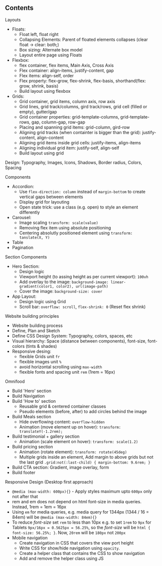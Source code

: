 ## Contents

Layouts

- Floats:
  - Float left, float right
  - Collapsing Elements: Parent of floated elements collapses (clear float -> clear: both;)
  - Box sizing: Alternate box model
  - Layout entire page using Floats
- Flexbox:
  - flex container, flex items, Main Axis, Cross Axis
  - Flex container: align-items, justify-content, gap
  - Flex items: align-self, order
  - Flex property: flex-grow, flex-shrink, flex-basis, shorthand(flex: grow, shrink, basis)
  - Build layout using flexbox
- Grids:
  - Grid container, grid items, column axis, row axis
  - Grid lines, grid track/columns, gird track/rows, grid cell (filled or empty), gutter/gap
  - Grid container properties: grid-template-columns, grid-template-rows, gap, column-gap, row-gap
  - Placing and spanning grid items: grid-column, gird-row
  - Aligning grid tracks (when containter is bigger than the grid): justify-content, align-content
  - Aligning grid items inside grid cells: justify-items, align-items
  - Aligning individual grid item: justify-self, align-self
  - Build layout using grid

Design: Typography, Images, Icons, Shadows, Border radius, Colors, Spacing

Components

- Accordion:
  - Use `flex-direction: column` instead of `margin-bottom` to create vertical gaps between elements
  - Display grid for layouting
  - Open state trick: use a class (e.g. open) to style an element differently
- Carousel:
  - Image scaling `transform: scale(value)`
  - Removing flex item using absolute positioning
  - Centering absolutly positioned element using `transform: tanslate(X, Y)`
- Table
- Pagination

Section Components

- Hero Section:
  - Design logic
  - Viewport height (to assing height as per current viewport): `100vh`
  - Add overlay to the image: `background-image: linear-gradient(color1, color2), url(image-path)`
  - Cover the image: `background-size: cover`
- App Layout:
  - Design logic using Grid
  - Scroll bar: `overflow: scroll`, `flex-shrink: 0` (Reset flex shrink)

Website building principles

- Website building process
- Define, Plan and Sketch
- Define CSS Design System: Typography, colors, spaces, etc
- Visual hierarchy: Space (distance between components), font-size, font-colors (tints & shades)
- Responsive desing:
  - flexible Grids unit `fr`
  - flexible images unit `%`
  - avoid horizontal scrolling using `max-width`
  - flexible fonts and spacing unit `rem` (1rem = 16px)

Omnifood

- Build 'Hero' section
- Build Navigation
- Build 'How to' section
  - Reusable grid & centered container classes
  - Pseudo elements (before, after) to add circles behind the image
- Build Meals section
  - Hide overflowing content: `overflow-hidden`
  - Animation (move element up on hover): `transform: translateY(-1.2rem);`
- Build testimonial + gallery section
  - Animation (scale element on hover): `transform: scale(1.2)`
- Build pricing section
  - Animation (rotate element): `transform: rotate(45deg)`
  - Multiple grids inside an element, Add margin to above grids but not the last grid `.grid:not(:last-child) { margin-bottom: 9.6rem; }`
- Build CTA section: Gradient, image overlay, form
- Build footer

Responsive Design (Desktop first approach)

- `@media (max-width: 600px){}` - Apply styles maximum upto `600px` only not after that
- rem and em does not depend on html font-size in media queries. Instead, 1rem = 1em = 16px
- Using `em` for media queries, e.g. media query for 1344px (1344 / 16 = 84em) will be `@media (max-width: 84em){}`
- To reduce _font-size_ set `rem` to less than 10px e.g. to set `1rem` to `9px` for Tablets `9px/16px = 0.5625px = 56.25%`, so the _font-size_ will be `html { font-size: 56.25%; }`. Now, `20rem` will be `180px` not `200px`
- Mobile navigation
  - Create navigation in CSS that covers the view port height
  - Write CSS for show/hide navigation using `opacity`.
  - Create a helper class that contains the CSS to show navigation
  - Add and remove the helper class using JS

